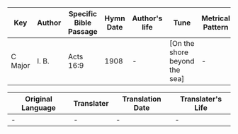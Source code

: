Key | Author   | Specific Bible Passage     |Hymn Date |Author's life |Tune |Metrical Pattern   |Composer/Source
-- | --------- | ---------------------------|----------|--------------|-----|-------------------|-------------  
C Major |I. B. |Acts 16:9 |1908 |- |[On the shore beyond the sea] |- |Rev. I. Baltzell

Original Language | Translater | Translation Date   | Translater's Life  
----------------- | --------- | --------------------|-------------     
\- |- |- |-
